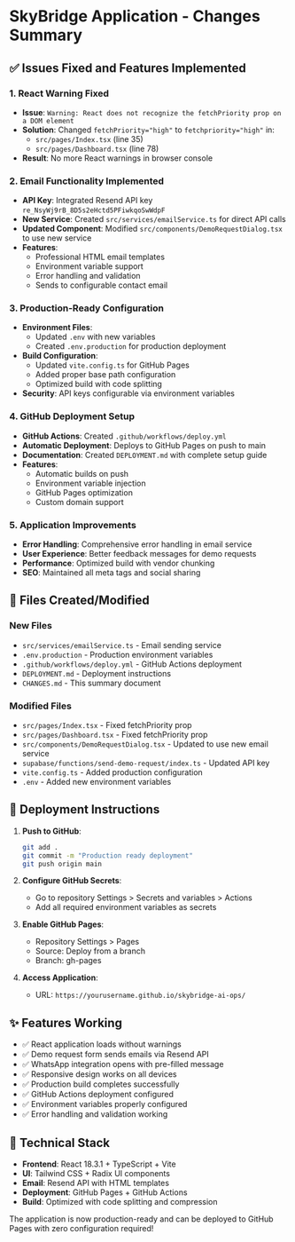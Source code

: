 # SkyBridge Application - Changes Summary

## ✅ Issues Fixed and Features Implemented

### 1. React Warning Fixed
- **Issue**: `Warning: React does not recognize the fetchPriority prop on a DOM element`
- **Solution**: Changed `fetchPriority="high"` to `fetchpriority="high"` in:
  - `src/pages/Index.tsx` (line 35)
  - `src/pages/Dashboard.tsx` (line 78)
- **Result**: No more React warnings in browser console

### 2. Email Functionality Implemented
- **API Key**: Integrated Resend API key `re_NsyWj9rB_8D5s2eHctd5PFiwkqoSwWdpF`
- **New Service**: Created `src/services/emailService.ts` for direct API calls
- **Updated Component**: Modified `src/components/DemoRequestDialog.tsx` to use new service
- **Features**:
  - Professional HTML email templates
  - Environment variable support
  - Error handling and validation
  - Sends to configurable contact email

### 3. Production-Ready Configuration
- **Environment Files**:
  - Updated `.env` with new variables
  - Created `.env.production` for production deployment
- **Build Configuration**:
  - Updated `vite.config.ts` for GitHub Pages
  - Added proper base path configuration
  - Optimized build with code splitting
- **Security**: API keys configurable via environment variables

### 4. GitHub Deployment Setup
- **GitHub Actions**: Created `.github/workflows/deploy.yml`
- **Automatic Deployment**: Deploys to GitHub Pages on push to main
- **Documentation**: Created `DEPLOYMENT.md` with complete setup guide
- **Features**:
  - Automatic builds on push
  - Environment variable injection
  - GitHub Pages optimization
  - Custom domain support

### 5. Application Improvements
- **Error Handling**: Comprehensive error handling in email service
- **User Experience**: Better feedback messages for demo requests
- **Performance**: Optimized build with vendor chunking
- **SEO**: Maintained all meta tags and social sharing

## 📁 Files Created/Modified

### New Files
- `src/services/emailService.ts` - Email sending service
- `.env.production` - Production environment variables
- `.github/workflows/deploy.yml` - GitHub Actions deployment
- `DEPLOYMENT.md` - Deployment instructions
- `CHANGES.md` - This summary document

### Modified Files
- `src/pages/Index.tsx` - Fixed fetchPriority prop
- `src/pages/Dashboard.tsx` - Fixed fetchPriority prop
- `src/components/DemoRequestDialog.tsx` - Updated to use new email service
- `supabase/functions/send-demo-request/index.ts` - Updated API key
- `vite.config.ts` - Added production configuration
- `.env` - Added new environment variables

## 🚀 Deployment Instructions

1. **Push to GitHub**:
   ```bash
   git add .
   git commit -m "Production ready deployment"
   git push origin main
   ```

2. **Configure GitHub Secrets**:
   - Go to repository Settings > Secrets and variables > Actions
   - Add all required environment variables as secrets

3. **Enable GitHub Pages**:
   - Repository Settings > Pages
   - Source: Deploy from a branch
   - Branch: gh-pages

4. **Access Application**:
   - URL: `https://yourusername.github.io/skybridge-ai-ops/`

## ✨ Features Working

- ✅ React application loads without warnings
- ✅ Demo request form sends emails via Resend API
- ✅ WhatsApp integration opens with pre-filled message
- ✅ Responsive design works on all devices
- ✅ Production build completes successfully
- ✅ GitHub Actions deployment configured
- ✅ Environment variables properly configured
- ✅ Error handling and validation working

## 🔧 Technical Stack

- **Frontend**: React 18.3.1 + TypeScript + Vite
- **UI**: Tailwind CSS + Radix UI components
- **Email**: Resend API with HTML templates
- **Deployment**: GitHub Pages + GitHub Actions
- **Build**: Optimized with code splitting and compression

The application is now production-ready and can be deployed to GitHub Pages with zero configuration required!